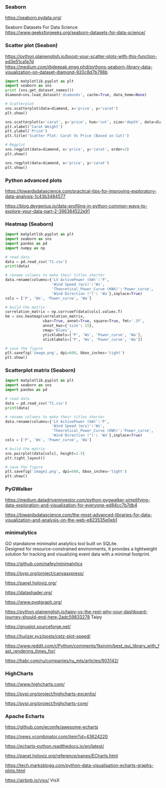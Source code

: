 
### Seaborn
<https://seaborn.pydata.org/>

Seaborn Datasets For Data Science
<https://www.geeksforgeeks.org/seaborn-datasets-for-data-science/>

### Scatter plot (Seabon)

<https://python.plainenglish.io/boost-your-scatter-plots-with-this-function-ed3e51ca1e7d>  
<https://medium.com/@deepak.engg.phd/pythons-seaborn-library-data-visualization-on-dataset-diamond-920c8d7b798b>


```python
import matplotlib.pyplot as plt
import seaborn as sns
print (sns.get_dataset_names())
diamond=sns.load_dataset('diamonds', cache=True, data_home=None)

# Scatterplot
sns.scatterplot(data=diamond, x='price', y='carat')
plt.show()

sns.scatterplot(x='carat', y='price', hue='cut', size='depth', data=diamond)
plt.xlabel('Carat Weight')
plt.ylabel('Price')
plt.title('Scatter Plot: Carat Vs Price (Based on Cut)')

# Regplot
sns.regplot(data=diamond, x='price', y='carat', order=2)
plt.show()

sns.regplot(data=diamond, x='price', y='carat')
plt.show()
```

### Python advanced plots

<https://towardsdatascience.com/practical-tips-for-improving-exploratory-data-analysis-1c43b3484577>

<https://blog.devgenius.io/data-profiling-in-python-common-ways-to-explore-your-data-part-2-396384522e91>

### Heatmap (Seaborn)
```python
import matplotlib.pyplot as plt
import seaborn as sns
import pandas as pd
import numpy as np

# read data
data = pd.read_csv('T1.csv')
print(data)

# rename columns to make their titles shorter
data.rename(columns={'LV ActivePower (kW)':'P',
                     'Wind Speed (m/s)':'Ws',
                     'Theoretical_Power_Curve (KWh)':'Power_curve',
                     'Wind Direction (°)': 'Wa'},inplace=True)
cols = ['P', 'Ws', 'Power_curve', 'Wa']

# build the matrix
correlation_matrix = np.corrcoef(data[cols].values.T)
hm = sns.heatmap(correlation_matrix,
                 cbar=True, annot=True, square=True, fmt='.3f',
                 annot_kws={'size': 15},
                 cmap='Blues',
                 yticklabels=['P', 'Ws', 'Power_curve', 'Wa'],
                 xticklabels=['P', 'Ws', 'Power_curve', 'Wa'])

# save the figure
plt.savefig('image.png', dpi=600, bbox_inches='tight')
plt.show()

```

### Scatterplot matrix (Seaborn)
```python
import matplotlib.pyplot as plt
import seaborn as sns
import pandas as pd

# read data
data = pd.read_csv('T1.csv')
print(data)

# rename columns to make their titles shorter
data.rename(columns={'LV ActivePower (kW)':'P',
                     'Wind Speed (m/s)':'Ws',
                     'Theoretical_Power_Curve (KWh)':'Power_curve',
                     'Wind Direction (°)': 'Wa'},inplace=True)
cols = ['P', 'Ws', 'Power_curve', 'Wa']

# build the matrix
sns.pairplot(data[cols], height=2.5)
plt.tight_layout()

# save the figure
plt.savefig('image2.png', dpi=600, bbox_inches='tight')
plt.show()
```
### PyGWalker
<https://medium.datadriveninvestor.com/python-pygwalker-simplifying-data-exploration-and-visualization-for-everyone-ed84cc7b7db4>

<https://towardsdatascience.com/the-most-advanced-libraries-for-data-visualization-and-analysis-on-the-web-e823535e0eb1>

### minimalytics
GO standalone minimalist analytics tool built on SQLite.  
Designed for resource-constrained environments, 
It provides a lightweight solution for tracking and visualizing event data with a minimal footprint.

<https://github.com/nafey/minimalytics>

<https://pypi.org/project/canvasxpress/>

<https://panel.holoviz.org/>

https://datashader.org/

https://www.pyqtgraph.org/

<https://python.plainenglish.io/taipy-vs-the-rest-why-your-dashboard-journey-should-end-here-2adc59833278> Taipy

<https://gnuplot.sourceforge.net/>

<https://huijzer.xyz/posts/cetz-plot-speed/>

<https://www.reddit.com/r/Python/comments/1kpivim/best_gui_library_with_fast_rendering_times_for/>

<https://habr.com/ru/companies/ru_mts/articles/903142/>

### HighCharts

https://www.highcharts.com/

https://pypi.org/project/highcharts-excentis/

https://pypi.org/project/highcharts-core/

### Apache Echarts

https://github.com/ecomfe/awesome-echarts

https://news.ycombinator.com/item?id=43624220

https://echarts-python.readthedocs.io/en/latest/

https://panel.holoviz.org/reference/panes/ECharts.html

https://tech.marksblogg.com/python-data-visualisation-echarts-graphs-plots.html 

https://airbnb.io/visx/ VisX

